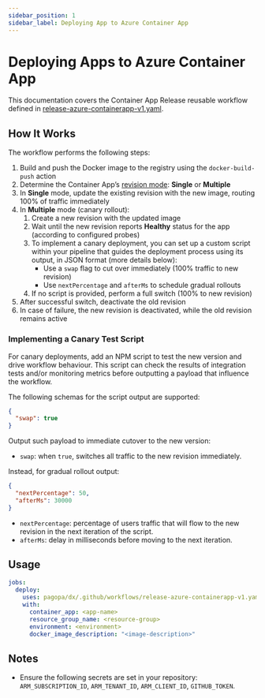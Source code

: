 ```yaml
---
sidebar_position: 1
sidebar_label: Deploying App to Azure Container App
---
```


# Deploying Apps to Azure Container App

This documentation covers the Container App Release reusable workflow defined in
[release-azure-containerapp-v1.yaml](https://github.com/pagopa/dx/blob/main/.github/workflows/release-azure-containerapp-v1.yaml).

## How It Works

The workflow performs the following steps:

1. Build and push the Docker image to the registry using the `docker-build-push`
   action
2. Determine the Container App’s
   [revision mode](https://learn.microsoft.com/en-us/azure/container-apps/revisions#revision-modes):
   **Single** or **Multiple**
3. In **Single** mode, update the existing revision with the new image, routing
   100% of traffic immediately
4. In **Multiple** mode (canary rollout):
   1. Create a new revision with the updated image
   2. Wait until the new revision reports **Healthy** status for the app
      (according to configured probes)
   3. To implement a canary deployment, you can set up a custom script within
      your pipeline that guides the deployment process using its output, in JSON
      format (more details below):
      - Use a `swap` flag to cut over immediately (100% traffic to new revision)
      - Use `nextPercentage` and `afterMs` to schedule gradual rollouts
   4. If no script is provided, perform a full switch (100% to new revision)
5. After successful switch, deactivate the old revision
6. In case of failure, the new revision is deactivated, while the old revision
   remains active

### Implementing a Canary Test Script

For canary deployments, add an NPM script to test the new version and drive
workflow behaviour. This script can check the results of integration tests
and/or monitoring metrics before outputting a payload that influence the
workflow.

The following schemas for the script output are supported:

```json
{
  "swap": true
}
```

Output such payload to immediate cutover to the new version:

- `swap`: when `true`, switches all traffic to the new revision immediately.

Instead, for gradual rollout output:

```json
{
  "nextPercentage": 50,
  "afterMs": 30000
}
```

- `nextPercentage`: percentage of users traffic that will flow to the new
  revision in the next iteration of the script.
- `afterMs`: delay in milliseconds before moving to the next iteration.

## Usage

```yaml
jobs:
  deploy:
    uses: pagopa/dx/.github/workflows/release-azure-containerapp-v1.yaml@main
    with:
      container_app: <app-name>
      resource_group_name: <resource-group>
      environment: <environment>
      docker_image_description: "<image-description>"
```

## Notes

- Ensure the following secrets are set in your repository:
  `ARM_SUBSCRIPTION_ID`, `ARM_TENANT_ID`, `ARM_CLIENT_ID`, `GITHUB_TOKEN`.
